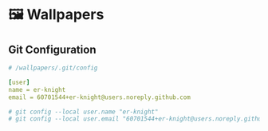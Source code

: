# 🖼️ Wallpapers

## Git Configuration

```yaml
# /wallpapers/.git/config

[user]
name = er-knight
email = 60701544+er-knight@users.noreply.github.com

# git config --local user.name "er-knight"
# git config --local user.email "60701544+er-knight@users.noreply.github.com"
```